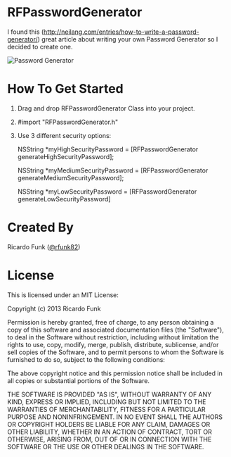 RFPasswordGenerator
===================

I found this (http://neilang.com/entries/how-to-write-a-password-generator/) great article about writing your own Password Generator so I decided to create one.

![Password Generator](http://i.imgur.com/22nshMQ.png)

How To Get Started
==================

1.  Drag and drop RFPasswordGenerator Class into your project.
2.  #import "RFPasswordGenerator.h"
3.  Use 3 different security options:
  
     NSString *myHighSecurityPassword = [RFPasswordGenerator generateHighSecurityPassword];

     NSString *myMediumSecurityPassword = [RFPasswordGenerator generateMediumSecurityPassword];
     
     NSString *myLowSecurityPassword = [RFPasswordGenerator generateLowSecurityPassword]

Created By
==========

Ricardo Funk ([@rfunk82](http://www.twitter.com/rfunk82))

License
=======

This is licensed under an MIT License:

Copyright (c) 2013 Ricardo Funk

Permission is hereby granted, free of charge, to any person obtaining a
copy of this software and associated documentation files (the "Software"),
to deal in the Software without restriction, including without limitation
the rights to use, copy, modify, merge, publish, distribute, sublicense,
and/or sell copies of the Software, and to permit persons to whom the
Software is furnished to do so, subject to the following conditions:

The above copyright notice and this permission notice shall be included in
all copies or substantial portions of the Software.

THE SOFTWARE IS PROVIDED "AS IS", WITHOUT WARRANTY OF ANY KIND, EXPRESS OR
IMPLIED, INCLUDING BUT NOT LIMITED TO THE WARRANTIES OF MERCHANTABILITY,
FITNESS FOR A PARTICULAR PURPOSE AND NONINFRINGEMENT. IN NO EVENT SHALL THE
AUTHORS OR COPYRIGHT HOLDERS BE LIABLE FOR ANY CLAIM, DAMAGES OR OTHER
LIABILITY, WHETHER IN AN ACTION OF CONTRACT, TORT OR OTHERWISE, ARISING
FROM, OUT OF OR IN CONNECTION WITH THE SOFTWARE OR THE USE OR OTHER
DEALINGS IN THE SOFTWARE.

